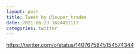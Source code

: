 ```yaml
--- 
layout: post 
title: Tweet by @1super_trades 
date: 2021-06-23 1624451113 
categories: twitter 
--- 
```

https://twitter.com/o/status/1407675845154574344